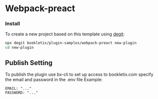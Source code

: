 # Webpack-preact

### Install

To create a new project based on this template using [degit](https://github.com/Rich-Harris/degit):
```bash
npx degit bookletix/plugin-samples/webpack-preact new-plugin
cd new-plugin
```

## Publish Setting
To publish the plugin use bx-cli to set up access to bookletix.com specify the email and password in the .env file
Example:
```dotenv
EMAIL: "..."
PASSWORD: "..."
```
